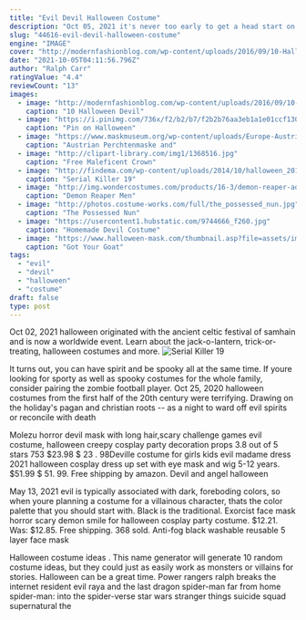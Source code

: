 ```yaml
---
title: "Evil Devil Halloween Costume"
description: "Oct 05, 2021 it's never too early to get a head start on your halloween costume, or even your dog's halloween costume, but you should know that one pup on the block might already have you beat.A video of"
slug: "44616-evil-devil-halloween-costume"
engine: "IMAGE"
cover: "http://modernfashionblog.com/wp-content/uploads/2016/09/10-Halloween-Devil-Makeup-Ideas-For-Girls-Women-2016-2.jpg"
date: "2021-10-05T04:11:56.796Z"
author: "Ralph Carr"
ratingValue: "4.4"
reviewCount: "13"
images:
  - image: "http://modernfashionblog.com/wp-content/uploads/2016/09/10-Halloween-Devil-Makeup-Ideas-For-Girls-Women-2016-2.jpg"
    caption: "10 Halloween Devil"
  - image: "https://i.pinimg.com/736x/f2/b2/b7/f2b2b76aa3eb1a1e01ccf130f16371aa--halloween-costume-sale-halloween-dance.jpg"
    caption: "Pin on Halloween"
  - image: "https://www.maskmuseum.org/wp-content/uploads/Europe-Austria-Krampus-3e.png"
    caption: "Austrian Perchtenmaske and"
  - image: "http://clipart-library.com/img1/1368516.jpg"
    caption: "Free Maleficent Crown"
  - image: "http://findema.com/wp-content/uploads/2014/10/halloween_20144706.jpg"
    caption: "Serial Killer 19"
  - image: "http://img.wondercostumes.com/products/16-3/demon-reaper-adult-costume.jpg"
    caption: "Demon Reaper Men"
  - image: "http://photos.costume-works.com/full/the_possessed_nun.jpg"
    caption: "The Possessed Nun"
  - image: "https://usercontent1.hubstatic.com/9744666_f260.jpg"
    caption: "Homemade Devil Costume"
  - image: "https://www.halloween-mask.com/thumbnail.asp?file=assets/images/zgone/08/got_your_goat_m7015zgne.jpg&maxx=500&maxy=0"
    caption: "Got Your Goat"
tags:
  - "evil"
  - "devil"
  - "halloween"
  - "costume"
draft: false
type: post
---
```


Oct 02, 2021 halloween originated with the ancient celtic festival of samhain and is now a worldwide event. Learn about the jack-o-lantern, trick-or-treating, halloween costumes and more.
![Serial Killer 19](http://findema.com/wp-content/uploads/2014/10/halloween_20144706.jpg "Serial Killer 19")

It turns out, you can have spirit and be spooky all at the same time. If youre looking for sporty as well as spooky costumes for the whole family, consider pairing the zombie football player. Oct 25, 2020 halloween costumes from the first half of the 20th century were terrifying. Drawing on the holiday&#39;s pagan and christian roots -- as a night to ward off evil spirits or reconcile with death
<!--inArticleAds-->

<!--galleryOne-->

Molezu horror devil mask with long hair,scary challenge games evil costume, halloween creepy cosplay party decoration props 3.8 out of 5 stars 753 $23.98 $ 23 . 98Deville costume for girls kids evil madame dress 2021 halloween cosplay dress up set with eye mask and wig 5-12 years. $51.99 $ 51. 99. Free shipping by amazon.  Devil and angel halloween
<!--inArticleAds-->

<!--galleryTwo-->

May 13, 2021 evil is typically associated with dark, foreboding colors, so when youre planning a costume for a villainous character, thats the color palette that you should start with. Black is the traditional. Exorcist face mask horror scary demon smile for halloween cosplay party costume. $12.21. Was: $12.85. Free shipping. 368 sold. Anti-fog black washable reusable 5 layer face mask
<!--galleryThree-->

Halloween costume ideas . This name generator will generate 10 random costume ideas, but they could just as easily work as monsters or villains for stories. Halloween can be a great time. Power rangers ralph breaks the internet resident evil raya and the last dragon spider-man far from home spider-man: into the spider-verse star wars stranger things suicide squad supernatural the